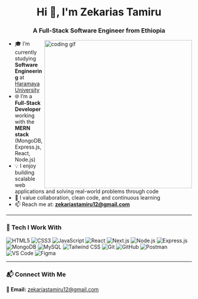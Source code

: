 <h1 align="center">Hi 👋, I'm Zekarias Tamiru</h1>
<h3 align="center">A Full-Stack Software Engineer from Ethiopia</h3>

<img alt="coding gif" width="400" align="right" src="https://camo.githubusercontent.com/2366b34bb903c09617990fb5fff4622f3e941349e846ddb7e73df872a9d21233/68747470733a2f2f63646e2e6472696262626c652e636f6d2f75736572732f3733303730332f73637265656e73686f74732f363538313234332f6176656e746f2e676966">

- 🎓 I’m currently studying **Software Engineering** at [Haramaya University](https://www.haramaya.edu.et/)
- 🌐 I’m a **Full-Stack Developer** working with the **MERN stack** (MongoDB, Express.js, React, Node.js)
- 💡 I enjoy building scalable web applications and solving real-world problems through code
- 🤝 I value collaboration, clean code, and continuous learning
- 📫 Reach me at: **zekariastamiru12@gmail.com**

---

### 💬 Tech I Work With
![HTML5](https://img.shields.io/badge/-HTML5-E34F26?logo=html5&logoColor=white)
![CSS3](https://img.shields.io/badge/-CSS3-1572B6?logo=css3&logoColor=white)
![JavaScript](https://img.shields.io/badge/-JavaScript-F7DF1E?logo=javascript&logoColor=black)
![React](https://img.shields.io/badge/-React-61DAFB?logo=react&logoColor=white)
![Next.js](https://img.shields.io/badge/-Next.js-000000?logo=next.js&logoColor=white)
![Node.js](https://img.shields.io/badge/-Node.js-339933?logo=node.js&logoColor=white)
![Express.js](https://img.shields.io/badge/-Express.js-000000?logo=express&logoColor=white)
![MongoDB](https://img.shields.io/badge/-MongoDB-47A248?logo=mongodb&logoColor=white)
![MySQL](https://img.shields.io/badge/-MySQL-00758F?logo=mysql&logoColor=white)
![Tailwind CSS](https://img.shields.io/badge/-Tailwind%20CSS-38B2AC?logo=tailwind-css&logoColor=white)
![Git](https://img.shields.io/badge/-Git-F05032?logo=git&logoColor=white)
![GitHub](https://img.shields.io/badge/-GitHub-181717?logo=github&logoColor=white)
![Postman](https://img.shields.io/badge/-Postman-FF6C37?logo=postman&logoColor=white)
![VS Code](https://img.shields.io/badge/-VS%20Code-007ACC?logo=visual-studio-code&logoColor=white)
![Figma](https://img.shields.io/badge/-Figma-F24E1E?logo=figma&logoColor=white)

---

### 📬 Connect With Me
**📧 Email:** [zekariastamiru12@gmail.com](mailto:zekariastamiru12@gmail.com)
